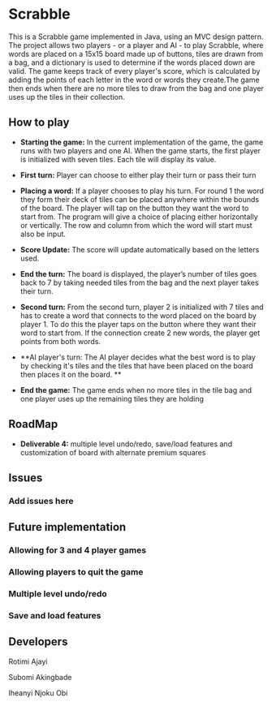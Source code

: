 # Scrabble
This is a Scrabble game implemented in Java, using an MVC design pattern. The project allows two players - or a player and AI - to play Scrabble, where words are placed on a 15x15 board made up of buttons, tiles are drawn from a bag, and a dictionary is used to determine if the words placed down are valid.
The game keeps track of every player's score, which is calculated by adding the points of each letter in the word or words they create.The game then ends when there are no more tiles to draw from the bag and one player uses up the tiles in their collection.

## How to play
- **Starting the game:** In the current implementation of the game, the game runs with two players and one AI. When the game starts, the first player is initialized with seven tiles. Each tile will display its value.

- **First turn:** Player can choose to either play their turn or pass their turn 

- **Placing a word:** If a player chooses to play his turn. For round 1 the word they form their deck of tiles can be placed anywhere within the bounds of the board. The player will tap on the button they want the word to start from. The program will give a choice of placing either horizontally or vertically. The row and column from which the word will start must also be input.

- **Score Update:** The score will update automatically based on the letters used.

- **End the turn:** The board is displayed, the player’s number of tiles goes back to 7 by taking needed tiles from the bag  and the next player takes their turn.

- **Second turn:** From the second turn, player 2 is initialized with 7 tiles and has to create a word that connects to the word placed on the board by player 1. To do this the player taps on the button where they want their word to start from. If the connection create 2 new words, the player get points from both words.
  
- **AI player's turn: The AI player decides what the best word is to play by checking it's tiles and the tiles that have been placed on the board then places it on the board. **
  
- **End the game:** The game ends when no more tiles in the tile bag and one player uses up the remaining tiles they are holding
  
## RoadMap
- **Deliverable 4:** multiple level undo/redo, save/load features and customization of board with alternate premium squares

## Issues
### Add issues here


## Future implementation

### Allowing for 3 and 4 player games
### Allowing players to quit the game
### Multiple level undo/redo
### Save and load features

## Developers
Rotimi Ajayi

Subomi Akingbade

Iheanyi Njoku Obi


